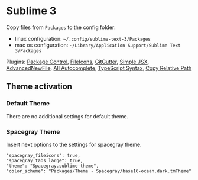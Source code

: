 # Sublime 3

Copy files from `Packages` to the config folder:
- linux configuration: `~/.config/sublime-text-3/Packages`
- mac os configuration: `~/Library/Application Support/Sublime Text 3/Packages`

Plugins:
[Package Control](https://packagecontrol.io),
[FileIcons](https://packagecontrol.io/packages/FileIcons),
[GitGutter](https://packagecontrol.io/packages/GitGutter),
[Simple JSX](https://packagecontrol.io/packages/Simple%20JSX),
[AdvancedNewFile](https://packagecontrol.io/packages/AdvancedNewFile),
[All Autocomplete](https://packagecontrol.io/packages/All%20Autocomplete),
[TypeScript Syntax](https://packagecontrol.io/packages/TypeScript%20Syntax),
[Copy Relative Path](https://packagecontrol.io/packages/Copy%20Relative%20Path)

## Theme activation

### Default Theme

There are no additional settings for default theme.

### Spacegray Theme

Insert next options to the settings for spacegray theme.
```
"spacegray_fileicons": true,
"spacegray_tabs_large": true,
"theme": "Spacegray.sublime-theme",
"color_scheme": "Packages/Theme - Spacegray/base16-ocean.dark.tmTheme"
```
